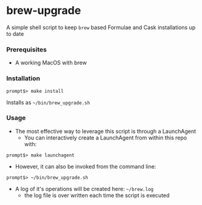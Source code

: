 # brew-upgrade
A simple shell script to keep `brew` based Formulae and Cask installations up to date

### Prerequisites
* A working MacOS with brew

### Installation
```
prompt$> make install
```

Installs as `~/bin/brew_upgrade.sh`

### Usage
* The most effective way to leverage this script is through a LaunchAgent
  * You can interactively create a LaunchAgent from within this repo with:
```
prompt$> make launchagent
```
* However, it can also be invoked from the command line:
```
prompt$> ~/bin/brew_upgrade.sh
```
* A log of it's operations will be created here: `~/brew.log`
  * the log file is over written each time the script is executed
